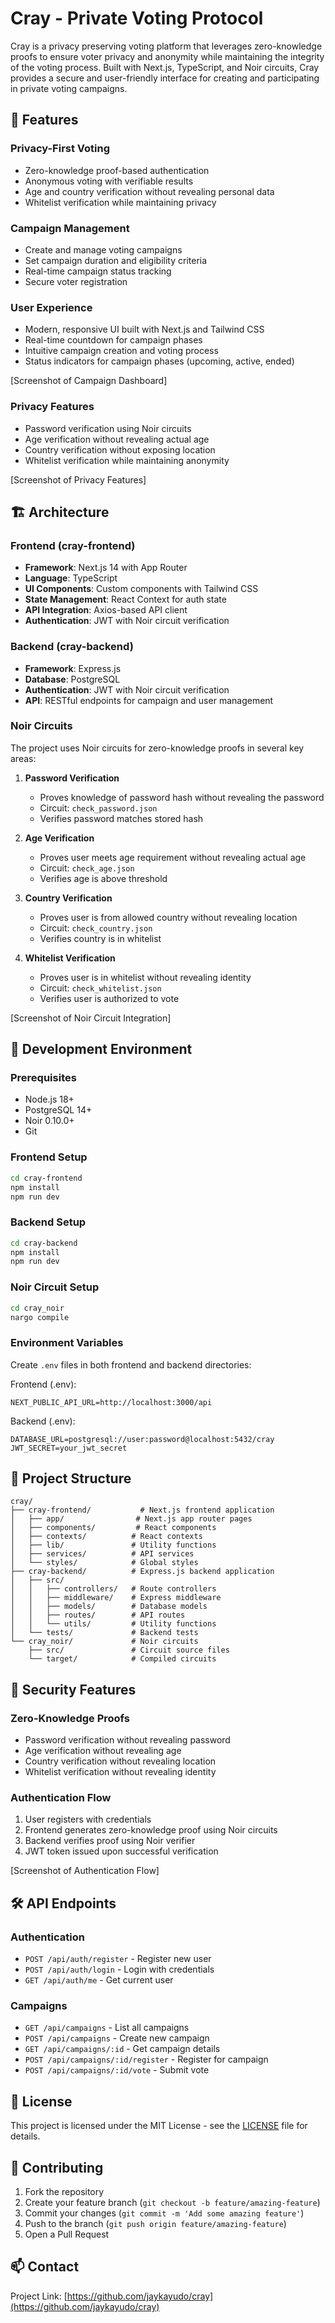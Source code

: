 # Cray - Private Voting Protocol

Cray is a privacy preserving voting platform that leverages zero-knowledge proofs to ensure voter privacy and anonymity while maintaining the integrity of the voting process. Built with Next.js, TypeScript, and Noir circuits, Cray provides a secure and user-friendly interface for creating and participating in private voting campaigns.

## 🌟 Features

### Privacy-First Voting
- Zero-knowledge proof-based authentication
- Anonymous voting with verifiable results
- Age and country verification without revealing personal data
- Whitelist verification while maintaining privacy

### Campaign Management
- Create and manage voting campaigns
- Set campaign duration and eligibility criteria
- Real-time campaign status tracking
- Secure voter registration

### User Experience
- Modern, responsive UI built with Next.js and Tailwind CSS
- Real-time countdown for campaign phases
- Intuitive campaign creation and voting process
- Status indicators for campaign phases (upcoming, active, ended)

[Screenshot of Campaign Dashboard]

### Privacy Features
- Password verification using Noir circuits
- Age verification without revealing actual age
- Country verification without exposing location
- Whitelist verification while maintaining anonymity

[Screenshot of Privacy Features]

## 🏗 Architecture

### Frontend (cray-frontend)
- **Framework**: Next.js 14 with App Router
- **Language**: TypeScript
- **UI Components**: Custom components with Tailwind CSS
- **State Management**: React Context for auth state
- **API Integration**: Axios-based API client
- **Authentication**: JWT with Noir circuit verification

### Backend (cray-backend)
- **Framework**: Express.js
- **Database**: PostgreSQL
- **Authentication**: JWT with Noir circuit verification
- **API**: RESTful endpoints for campaign and user management

### Noir Circuits
The project uses Noir circuits for zero-knowledge proofs in several key areas:

1. **Password Verification**
   - Proves knowledge of password hash without revealing the password
   - Circuit: `check_password.json`
   - Verifies password matches stored hash

2. **Age Verification**
   - Proves user meets age requirement without revealing actual age
   - Circuit: `check_age.json`
   - Verifies age is above threshold

3. **Country Verification**
   - Proves user is from allowed country without revealing location
   - Circuit: `check_country.json`
   - Verifies country is in whitelist

4. **Whitelist Verification**
   - Proves user is in whitelist without revealing identity
   - Circuit: `check_whitelist.json`
   - Verifies user is authorized to vote

[Screenshot of Noir Circuit Integration]

## 🔧 Development Environment

### Prerequisites
- Node.js 18+
- PostgreSQL 14+
- Noir 0.10.0+
- Git

### Frontend Setup
```bash
cd cray-frontend
npm install
npm run dev
```

### Backend Setup
```bash
cd cray-backend
npm install
npm run dev
```

### Noir Circuit Setup
```bash
cd cray_noir
nargo compile
```

### Environment Variables
Create `.env` files in both frontend and backend directories:

Frontend (.env):
```
NEXT_PUBLIC_API_URL=http://localhost:3000/api
```

Backend (.env):
```
DATABASE_URL=postgresql://user:password@localhost:5432/cray
JWT_SECRET=your_jwt_secret
```

## 🚀 Project Structure

```
cray/
├── cray-frontend/           # Next.js frontend application
│   ├── app/                # Next.js app router pages
│   ├── components/         # React components
│   ├── contexts/          # React contexts
│   ├── lib/               # Utility functions
│   ├── services/          # API services
│   └── styles/            # Global styles
├── cray-backend/          # Express.js backend application
│   ├── src/
│   │   ├── controllers/   # Route controllers
│   │   ├── middleware/    # Express middleware
│   │   ├── models/        # Database models
│   │   ├── routes/        # API routes
│   │   └── utils/         # Utility functions
│   └── tests/             # Backend tests
└── cray_noir/             # Noir circuits
    ├── src/               # Circuit source files
    └── target/            # Compiled circuits
```

## 🔐 Security Features

### Zero-Knowledge Proofs
- Password verification without revealing password
- Age verification without revealing age
- Country verification without revealing location
- Whitelist verification without revealing identity

### Authentication Flow
1. User registers with credentials
2. Frontend generates zero-knowledge proof using Noir circuits
3. Backend verifies proof using Noir verifier
4. JWT token issued upon successful verification

[Screenshot of Authentication Flow]

## 🛠 API Endpoints

### Authentication
- `POST /api/auth/register` - Register new user
- `POST /api/auth/login` - Login with credentials
- `GET /api/auth/me` - Get current user

### Campaigns
- `GET /api/campaigns` - List all campaigns
- `POST /api/campaigns` - Create new campaign
- `GET /api/campaigns/:id` - Get campaign details
- `POST /api/campaigns/:id/register` - Register for campaign
- `POST /api/campaigns/:id/vote` - Submit vote

## 📝 License

This project is licensed under the MIT License - see the [LICENSE](LICENSE) file for details.

## 🤝 Contributing

1. Fork the repository
2. Create your feature branch (`git checkout -b feature/amazing-feature`)
3. Commit your changes (`git commit -m 'Add some amazing feature'`)
4. Push to the branch (`git push origin feature/amazing-feature`)
5. Open a Pull Request

## 📫 Contact

Project Link: [https://github.com/jaykayudo/cray](https://github.com/jaykayudo/cray) 